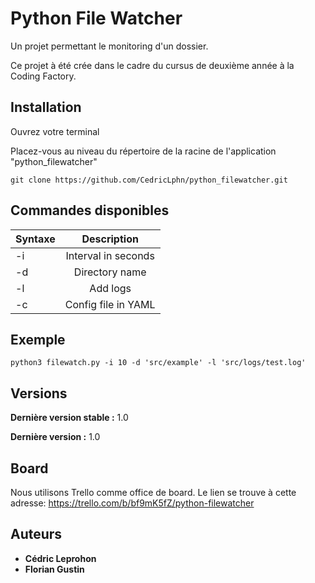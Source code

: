 # Python File Watcher

Un projet permettant le monitoring d'un dossier.

Ce projet à été crée dans le cadre du cursus de deuxième année à la Coding Factory.

## Installation

Ouvrez votre terminal

Placez-vous au niveau du répertoire de la racine de l'application "python_filewatcher"

``git clone https://github.com/CedricLphn/python_filewatcher.git``

## Commandes disponibles

| Syntaxe        | Description  |
| ------------- |:-------------:|
| -i      | Interval in seconds |
| -d      | Directory name      |
| -l | Add logs      |
| -c | Config file in YAML      |


## Exemple 
``python3 filewatch.py -i 10 -d 'src/example' -l 'src/logs/test.log'``

## Versions

**Dernière version stable :** 1.0

**Dernière version :** 1.0

## Board

Nous utilisons Trello comme office de board.
Le lien se trouve à cette adresse: https://trello.com/b/bf9mK5fZ/python-filewatcher

## Auteurs

* **Cédric Leprohon**
* **Florian Gustin**
